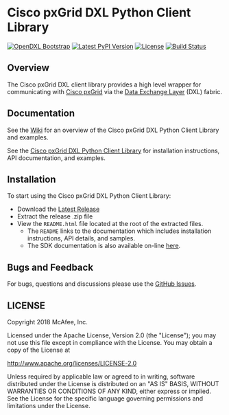 # Cisco pxGrid DXL Python Client Library
[![OpenDXL Bootstrap](https://img.shields.io/badge/Built%20With-OpenDXL%20Bootstrap-blue.svg)](https://github.com/opendxl/opendxl-bootstrap-python)
[![Latest PyPI Version](https://img.shields.io/pypi/v/dxlciscopxgridclient.svg)](https://pypi.python.org/pypi/dxlciscopxgridclient)
[![License](https://img.shields.io/badge/License-Apache%202.0-blue.svg)](https://opensource.org/licenses/Apache-2.0)
[![Build Status](https://travis-ci.org/opendxl/opendxl-pxgrid-client-python.png?branch=master)](https://travis-ci.org/opendxl/opendxl-pxgrid-client-python)

## Overview

The Cisco pxGrid DXL client library provides a high level wrapper for
communicating with
[Cisco pxGrid](https://www.cisco.com/c/en/us/products/security/pxgrid.html)
via the
[Data Exchange Layer](http://www.mcafee.com/us/solutions/data-exchange-layer.aspx) (DXL)
fabric.

## Documentation

See the [Wiki](https://github.com/opendxl/opendxl-pxgrid-client-python/wiki)
for an overview of the Cisco pxGrid DXL Python Client Library and examples.

See the
[Cisco pxGrid DXL Python Client Library](https://opendxl.github.io/opendxl-pxgrid-client-python/pydoc)
for installation instructions, API documentation, and examples.

## Installation

To start using the Cisco pxGrid DXL Python Client Library:

* Download the [Latest Release](https://github.com/opendxl/opendxl-pxgrid-client-python/releases/latest)
* Extract the release .zip file
* View the `README.html` file located at the root of the extracted files.
  * The `README` links to the documentation which includes installation instructions, API details, and samples.
  * The SDK documentation is also available on-line [here](https://opendxl.github.io/opendxl-pxgrid-client-python/pydoc).

## Bugs and Feedback

For bugs, questions and discussions please use the
[GitHub Issues](https://github.com/opendxl/opendxl-pxgrid-client-python/issues).

## LICENSE

Copyright 2018 McAfee, Inc.

Licensed under the Apache License, Version 2.0 (the "License"); you may not use
this file except in compliance with the License. You may obtain a copy of the
License at

http://www.apache.org/licenses/LICENSE-2.0

Unless required by applicable law or agreed to in writing, software distributed
under the License is distributed on an "AS IS" BASIS, WITHOUT WARRANTIES OR
CONDITIONS OF ANY KIND, either express or implied. See the License for the
specific language governing permissions and limitations under the License.
